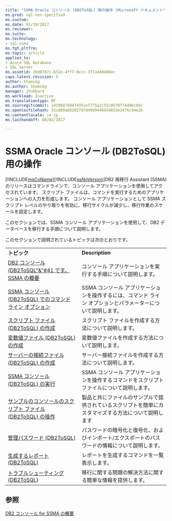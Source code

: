 ```yaml
---
title: "SSMA Oracle コンソール (DB2ToSQL) 用の操作 |Microsoft ドキュメント"
ms.prod: sql-non-specified
ms.custom: 
ms.date: 01/19/2017
ms.reviewer: 
ms.suite: 
ms.technology:
- sql-ssma
ms.tgt_pltfrm: 
ms.topic: article
applies_to:
- Azure SQL Database
- SQL Server
ms.assetid: 29d8787c-632e-4ff7-9ccc-3f7ad40480ec
caps.latest.revision: 5
author: Shamikg
ms.author: Shamikg
manager: jhubbard
ms.workload: Inactive
ms.translationtype: MT
ms.sourcegitcommit: 1419847dd47435cef775a2c55c0578ff4406cddc
ms.openlocfilehash: 31c069a602027d7d49d944b654653e2476c94e2b
ms.contentlocale: ja-jp
ms.lasthandoff: 08/02/2017

---
```

# <a name="working-with-ssma-for-oracle-console-db2tosql"></a>SSMA Oracle コンソール (DB2ToSQL) 用の操作
[!INCLUDE[msCoName](../../includes/msconame_md.md)][!INCLUDE[ssNoVersion](../../includes/ssnoversion_md.md)]DB2 用移行 Assistant (SSMA) のリリースはコマンドラインで、コンソール アプリケーションを使用してアクセスれています。 スクリプト ファイルは、コマンドを実行するためのアプリケーションへの入力を形成します。 コンソール アプリケーションとして SSMA スクリプト レベルのやり取りを有効に、移行サイクルが減少し、移行作業のスケールを設定します。  
  
このセクションでは、SSMA コンソール アプリケーションを使用して、DB2 データベースを移行する手順について説明します。  
  
このセクションで説明されているトピックは次のとおりです。  
  
|||  
|-|-|  
|**トピック**|**Description**|  
|[DB2 コンソール &#40;DB2ToSQL"&"#41 です。 SSMA の概要](../../ssma/db2/getting-started-with-ssma-for-db2-console-db2tosql.md)|コンソール アプリケーションを実行する手順について説明します。|  
|[SSMA コンソール &#40;DB2ToSQL&#41; でのコマンド ライン オプション](../../ssma/db2/command-line-options-in-ssma-console-db2tosql.md)|SSMA コンソール アプリケーションを操作するには、コマンド ライン オプションとパラメーターについて説明します。|  
|[スクリプト ファイル &#40;DB2ToSQL&#41; の作成](../../ssma/db2/creating-script-files-db2tosql.md)|スクリプト ファイルを作成する方法について説明します。|  
|[変数値ファイル &#40;DB2ToSQL&#41; の作成](../../ssma/db2/creating-variable-value-files-db2tosql.md)|変数値ファイルを作成する方法について説明します。|  
|[サーバーの接続ファイル &#40;DB2ToSQL&#41; の作成](../../ssma/db2/creating-the-server-connection-files-db2tosql.md)|サーバー接続ファイルを作成する方法について説明します。|  
|[SSMA コンソール &#40;DB2ToSQL&#41; の実行](../../ssma/db2/executing-the-ssma-console-db2tosql.md)|SSMA コンソール アプリケーションを操作するコマンドをスクリプト ファイルについて説明します。|  
|[サンプルのコンソールのスクリプト ファイル &#40;DB2ToSQL&#41; の操作](../../ssma/db2/working-with-the-sample-console-script-files-db2tosql.md)|製品と共にファイルのサンプルで提供されているスクリプトを簡単にカスタマイズする方法について説明します|  
|[管理パスワード &#40;DB2ToSQL&#41;](../../ssma/db2/managing-passwords-db2tosql.md)|パスワードの暗号化と復号化、およびインポート/エクスポートのパスワードの情報について説明します。|  
|[生成するレポート &#40;DB2ToSQL&#41;](../../ssma/db2/generating-reports-db2tosql.md)|レポートを生成するコマンドを一覧表示します。|  
|[トラブルシューティング &#40;DB2ToSQL&#41;](../../ssma/db2/troubleshooting-db2tosql.md)|移行に関する問題の解決方法に関する簡単な情報を提供します。|  
  
## <a name="see-also"></a>参照  
[DB2 コンソール for SSMA の概要](http://msdn.microsoft.com/en-us/f245c017-023e-4880-8721-8908d339525e)  
  

